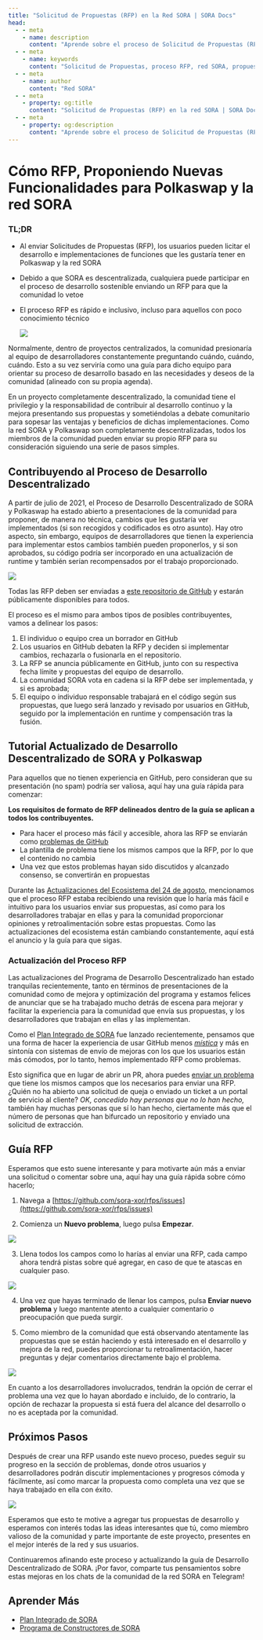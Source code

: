 ```yaml
---
title: "Solicitud de Propuestas (RFP) en la Red SORA | SORA Docs"
head:
  - - meta
    - name: description
      content: "Aprende sobre el proceso de Solicitud de Propuestas (RFP) en la red SORA. Descubre cómo el sistema RFP permite a los miembros de la comunidad proponer y contribuir al desarrollo del ecosistema SORA mediante la presentación de propuestas de proyectos y la colaboración con el equipo de SORA."
  - - meta
    - name: keywords
      content: "Solicitud de Propuestas, proceso RFP, red SORA, propuestas de la comunidad, colaboración en proyectos de desarrollo"
  - - meta
    - name: author
      content: "Red SORA"
  - - meta
    - property: og:title
      content: "Solicitud de Propuestas (RFP) en la red SORA | SORA Docs"
  - - meta
    - property: og:description
      content: "Aprende sobre el proceso de Solicitud de Propuestas (RFP) en la red SORA. Descubre cómo el sistema RFP permite a los miembros de la comunidad proponer y contribuir al desarrollo del ecosistema SORA mediante la presentación de propuestas de proyectos y la colaboración con el equipo de SORA."
---
```


# Cómo RFP, Proponiendo Nuevas Funcionalidades para Polkaswap y la red SORA

### TL;DR

- Al enviar Solicitudes de Propuestas (RFP), los usuarios pueden licitar el desarrollo e implementaciones de funciones que les gustaría tener en Polkaswap y la red SORA
- Debido a que SORA es descentralizada, cualquiera puede participar en el proceso de desarrollo sostenible enviando un RFP para que la comunidad lo vetoe
- El proceso RFP es rápido e inclusivo, incluso para aquellos con poco conocimiento técnico

  ![](/.gitbook/assets/how-to-rfp.png)

Normalmente, dentro de proyectos centralizados, la comunidad presionaría al equipo de desarrolladores constantemente preguntando cuándo, cuándo, cuándo. Esto a su vez serviría como una guía para dicho equipo para orientar su proceso de desarrollo basado en las necesidades y deseos de la comunidad (alineado con su propia agenda).

En un proyecto completamente descentralizado, la comunidad tiene el privilegio y la responsabilidad de contribuir al desarrollo continuo y la mejora presentando sus propuestas y sometiéndolas a debate comunitario para sopesar las ventajas y beneficios de dichas implementaciones. Como la red SORA y Polkaswap son completamente descentralizadas, todos los miembros de la comunidad pueden enviar su propio RFP para su consideración siguiendo una serie de pasos simples.

## Contribuyendo al Proceso de Desarrollo Descentralizado

A partir de julio de 2021, el Proceso de Desarrollo Descentralizado de SORA y Polkaswap ha estado abierto a presentaciones de la comunidad para proponer, de manera no técnica, cambios que les gustaría ver implementados (si son recogidos y codificados es otro asunto). Hay otro aspecto, sin embargo, equipos de desarrolladores que tienen la experiencia para implementar estos cambios también pueden proponerlos, y si son aprobados, su código podría ser incorporado en una actualización de runtime y también serían recompensados por el trabajo proporcionado.

![](/.gitbook/assets/SORADDP.png)

Todas las RFP deben ser enviadas a [este repositorio de GitHub](https://github.com/sora-xor/rfps) y estarán públicamente disponibles para todos.

El proceso es el mismo para ambos tipos de posibles contribuyentes, vamos a delinear los pasos:

1. El individuo o equipo crea un borrador en GitHub
2. Los usuarios en GitHub debaten la RFP y deciden si implementar cambios, rechazarla o fusionarla en el repositorio.
3. La RFP se anuncia públicamente en GitHub, junto con su respectiva fecha límite y propuestas del equipo de desarrollo.
4. La comunidad SORA vota en cadena si la RFP debe ser implementada, y si es aprobada;
5. El equipo o individuo responsable trabajará en el código según sus propuestas, que luego será lanzado y revisado por usuarios en GitHub, seguido por la implementación en runtime y compensación tras la fusión.

## Tutorial Actualizado de Desarrollo Descentralizado de SORA y Polkaswap

Para aquellos que no tienen experiencia en GitHub, pero consideran que su presentación (no spam) podría ser valiosa, aquí hay una guía rápida para comenzar:

**Los requisitos de formato de RFP delineados dentro de la guía se aplican a todos los contribuyentes.**

- Para hacer el proceso más fácil y accesible, ahora las RFP se enviarán como [problemas de GitHub](https://docs.github.com/en/issues/tracking-your-work-with-issues/about-issues)
- La plantilla de problema tiene los mismos campos que la RFP, por lo que el contenido no cambia
- Una vez que estos problemas hayan sido discutidos y alcanzado consenso, se convertirán en propuestas

Durante las [Actualizaciones del Ecosistema del 24 de agosto](https://medium.com/sora-xor/august-24-2022-ecosystem-updates-for-sora-polkaswap-and-fearless-wallet-3bc949142e17), mencionamos que el proceso RFP estaba recibiendo una revisión que lo haría más fácil e intuitivo para los usuarios enviar sus propuestas, así como para los desarrolladores trabajar en ellas y para la comunidad proporcionar opiniones y retroalimentación sobre estas propuestas. Como las actualizaciones del ecosistema están cambiando constantemente, aquí está el anuncio y la guía para que sigas.

### Actualización del Proceso RFP

Las actualizaciones del Programa de Desarrollo Descentralizado han estado tranquilas recientemente, tanto en términos de presentaciones de la comunidad como de mejora y optimización del programa y estamos felices de anunciar que se ha trabajado mucho detrás de escena para mejorar y facilitar la experiencia para la comunidad que envía sus propuestas, y los desarrolladores que trabajan en ellas y las implementan.

Como el [Plan Integrado de SORA](https://sora.org/plan) fue lanzado recientemente, pensamos que una forma de hacer la experiencia de usar GitHub menos *[mística](https://www.youtube.com/watch?v=Z0lufcRgZlA&list=RDZ0lufcRgZlA&index=1)* y más en sintonía con sistemas de envío de mejoras con los que los usuarios están más cómodos, por lo tanto, hemos implementado RFP como problemas.

Esto significa que en lugar de abrir un PR, ahora puedes [enviar un problema](https://github.com/sora-xor/rfps/issues) que tiene los mismos campos que los necesarios para enviar una RFP. ¿Quién no ha abierto una solicitud de queja o enviado un ticket a un portal de servicio al cliente? *OK, concedido hay personas que no lo han hecho,* también hay muchas personas que sí lo han hecho, ciertamente más que el número de personas que han bifurcado un repositorio y enviado una solicitud de extracción.

## Guía RFP

Esperamos que esto suene interesante y para motivarte aún más a enviar una solicitud o comentar sobre una, aquí hay una guía rápida sobre cómo hacerlo;

1. Navega a [https://github.com/sora-xor/rfps/issues](https://github.com/sora-xor/rfps/issues)

2. Comienza un **Nuevo problema**, luego pulsa **Empezar**.

![](/.gitbook/assets/rfp-1.png)

3. Llena todos los campos como lo harías al enviar una RFP, cada
   campo ahora tendrá pistas sobre qué agregar, en caso de que te atascas en
   cualquier paso.

![](/.gitbook/assets/rfp-2.png)

4. Una vez que hayas terminado de llenar los campos, pulsa **Enviar nuevo problema** y luego mantente atento a cualquier comentario o preocupación que pueda surgir.

5. Como miembro de la comunidad que está observando atentamente las propuestas
   que se están haciendo y está interesado en el desarrollo y
   mejora de la red, puedes proporcionar tu retroalimentación, hacer preguntas y dejar
   comentarios directamente bajo el problema.

![](/.gitbook/assets/rfp-3.png)

En cuanto a los desarrolladores involucrados, tendrán la opción de cerrar el problema una vez que lo hayan abordado e incluido, de lo contrario, la opción de rechazar la propuesta si está fuera del alcance del desarrollo o no es aceptada por la comunidad.

## Próximos Pasos

Después de crear una RFP usando este nuevo proceso, puedes seguir su
progreso en la sección de problemas, donde otros usuarios y desarrolladores
podrán discutir implementaciones y progresos cómoda y
fácilmente, así como marcar la propuesta como completa una vez que se haya
trabajado en ella con éxito.

![](/.gitbook/assets/rfp-4.png)

Esperamos que esto te motive a agregar tus propuestas de desarrollo y esperamos con interés todas las ideas interesantes que tú, como miembro valioso de la comunidad y parte importante de este proyecto, presentes en el mejor interés de la red y sus usuarios.

Continuaremos afinando este proceso y actualizando la guía de Desarrollo Descentralizado de SORA. ¡Por favor, comparte tus pensamientos sobre estas mejoras en los chats de la comunidad de la red SORA en Telegram!

## Aprender Más

- [Plan Integrado de SORA](/integrated-plan)
- [Programa de Constructores de SORA](/sora-builders)
